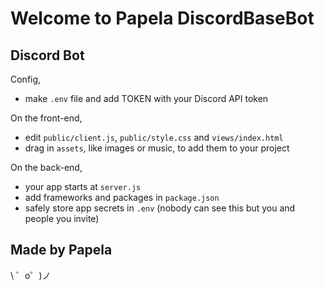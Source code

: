 Welcome to Papela DiscordBaseBot
=================


Discord Bot
------------

Config,
- make `.env` file and add TOKEN with your Discord API token

On the front-end,
- edit `public/client.js`, `public/style.css` and `views/index.html`
- drag in `assets`, like images or music, to add them to your project

On the back-end,
- your app starts at `server.js`
- add frameworks and packages in `package.json`
- safely store app secrets in `.env` (nobody can see this but you and people you invite)


Made by Papela
-------------------

\ ゜o゜)ノ
